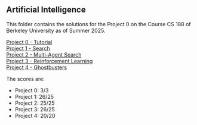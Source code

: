## Artificial Intelligence

This folder contains the solutions for the Project 0 on the Course CS 188 of Berkeley University as of Summer 2025.

[Project 0 - Tutorial](https://inst.eecs.berkeley.edu/~cs188/su25/projects/proj0/)<br>
[Project 1 - Search](https://inst.eecs.berkeley.edu/~cs188/su25/projects/proj1/)<br>
[Project 2 - Multi-Agent Search](https://inst.eecs.berkeley.edu/~cs188/su25/projects/proj2/)<br>
[Project 3 - Reinforcement Learning](https://inst.eecs.berkeley.edu/~cs188/su25/projects/proj3/)<br>
[Project 4 - Ghostbusters](https://inst.eecs.berkeley.edu/~cs188/su25/projects/proj4/)<br>
<!--[Project 5 - Machine Learning](https://inst.eecs.berkeley.edu/~cs188/su25/projects/proj5/)<br> -->


The scores are:
- Project 0: 3/3
- Project 1: 26/25
- Project 2: 25/25
- Project 3: 26/25
- Project 4: 20/20
<!--- Project 5: 25/25 -->
